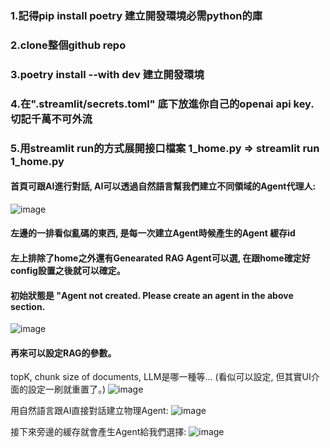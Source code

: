 ### 1.記得pip install poetry 建立開發環境必需python的庫
### 2.clone整個github repo
### 3.poetry install --with dev 建立開發環境
### 4.在".streamlit/secrets.toml" 底下放進你自己的openai api key. 切記千萬不可外流
### 5.用streamlit run的方式展開接口檔案 1_home.py => streamlit run 1_home.py

#### 首頁可跟AI進行對話, AI可以透過自然語言幫我們建立不同領域的Agent代理人:
![image](https://github.com/kevin801221/Rags_CreateAgent/assets/55553401/f5291967-ced4-4c63-a2c7-13d36a27d797)
#### 左邊的一排看似亂碼的東西, 是每一次建立Agent時候產生的Agent 緩存id
#### 左上排除了home之外還有Genearated RAG Agent可以選, 在跟home確定好config設置之後就可以確定。
#### 初始狀態是 "Agent not created. Please create an agent in the above section.
![image](https://github.com/kevin801221/Rags_CreateAgent/assets/55553401/93993f36-7c49-4385-8d2f-4722a36773c4)

#### 再來可以設定RAG的參數。
topK, chunk size of documents, LLM是哪一種等... (看似可以設定, 但其實UI介面的設定一刷就重置了。)
![image](https://github.com/kevin801221/Rags_CreateAgent/assets/55553401/375f09c4-8e07-4a17-8c54-209fb1b2fd59)

用自然語言跟AI直接對話建立物理Agent:
![image](https://github.com/kevin801221/Rags_CreateAgent/assets/55553401/4dc1b061-7871-4dec-ba5e-086e5d019d7b)

接下來旁邊的緩存就會產生Agent給我們選擇:
![image](https://github.com/kevin801221/Rags_CreateAgent/assets/55553401/0d1b0985-afcd-43bf-9330-d1740d7f03bb)


